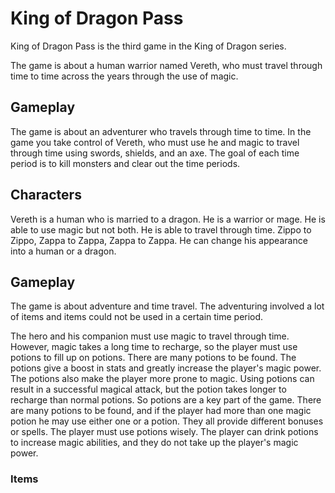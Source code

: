 # King of Dragon Pass

King of Dragon Pass is the third game in the King of Dragon series.

The game is about a human warrior named Vereth, who must travel through time to time across the years through the use of magic.  
  

## Gameplay

The game is about an adventurer who travels through time to time. In the game you take control of Vereth, who must use he and magic to travel through time using swords, shields, and an axe. The goal of each time period is to kill monsters and clear out the time periods.  
    
   

## Characters

Vereth is a human who is married to a dragon. He is a warrior or mage. He is able to use magic but not both. He is able to travel through time. Zippo to Zippo, Zappa to Zappa, Zappa to Zappa. He can change his appearance into a human or a dragon.                                                                        
  

## Gameplay

The game is about adventure and time travel. The adventuring involved a lot of items and items could not be used in a certain time period.   
  

The hero and his companion must use magic to travel through time. However, magic takes a long time to recharge, so the player must use potions to fill up on potions. There are many potions to be found. The potions give a boost in stats and greatly increase the player's magic power. The potions also make the player more prone to magic. Using potions can result in a successful magical attack, but the potion takes longer to recharge than normal potions. So potions are a key part of the game. There are many potions to be found, and if the player had more than one magic potion he may use either one or a potion. They all provide different bonuses or spells. The player must use potions wisely. The player can drink potions to increase magic abilities, and they do not take up the player's magic power.

### Items